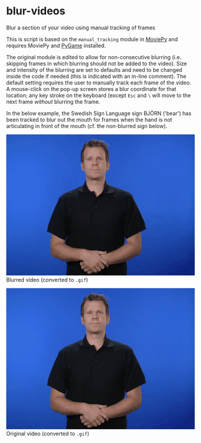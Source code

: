 # blur-videos
Blur a section of your video using manual tracking of frames

This is script is based on the `manual_tracking` module in [MoviePy](https://zulko.github.io/moviepy/) and requires MoviePy and [PyGame](https://www.pygame.org/news) installed. 

The original module is edited to allow for non-consecutive blurring (i.e. skipping frames in which blurring should not be added to the video). Size and intensity of the blurring are set to defaults and need to be changed inside the code if needed (this is indicated with an in-line comment). The default setting requires the user to manually track each frame of the video. A mouse-click on the pop-up screen stores a blur coordinate for that location; any key stroke on the keyboard (except `Esc` and `\` will move to the next frame _without_ blurring the frame.

In the below example, the Swedish Sign Language sign BJÖRN ('bear') has been tracked to blur out the mouth for frames when the hand is not articulating in front of the mouth (cf. the non-blurred sign below).

![bjorn_blurred](https://github.com/borstell/blur-videos/blob/master/bjorn_blurred.gif)
Blurred video (converted to `.gif`)

![bjorn](https://github.com/borstell/blur-videos/blob/master/bjorn.gif)
Original video (converted to `.gif`)
